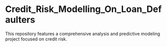 # Credit_Risk_Modelling_On_Loan_Defaulters
This repository features a comprehensive analysis and predictive modeling project focused on credit risk.
